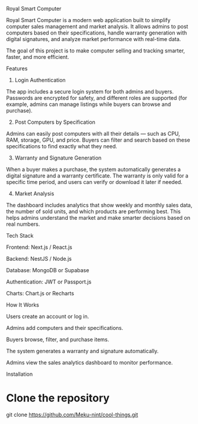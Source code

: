 Royal Smart Computer

Royal Smart Computer is a modern web application built to simplify computer sales management and market analysis.
It allows admins to post computers based on their specifications, handle warranty generation with digital signatures, and analyze market performance with real-time data.

The goal of this project is to make computer selling and tracking smarter, faster, and more efficient.

Features
1. Login Authentication

The app includes a secure login system for both admins and buyers.
Passwords are encrypted for safety, and different roles are supported (for example, admins can manage listings while buyers can browse and purchase).

2. Post Computers by Specification

Admins can easily post computers with all their details — such as CPU, RAM, storage, GPU, and price.
Buyers can filter and search based on these specifications to find exactly what they need.

3. Warranty and Signature Generation

When a buyer makes a purchase, the system automatically generates a digital signature and a warranty certificate.
The warranty is only valid for a specific time period, and users can verify or download it later if needed.

4. Market Analysis

The dashboard includes analytics that show weekly and monthly sales data, the number of sold units, and which products are performing best.
This helps admins understand the market and make smarter decisions based on real numbers.

Tech Stack

Frontend: Next.js / React.js

Backend: NestJS / Node.js

Database: MongoDB or Supabase

Authentication: JWT or Passport.js

Charts: Chart.js or Recharts

How It Works

Users create an account or log in.

Admins add computers and their specifications.

Buyers browse, filter, and purchase items.

The system generates a warranty and signature automatically.

Admins view the sales analytics dashboard to monitor performance.

Installation
# Clone the repository
git clone https://github.com/Meku-nint/cool-things.git
